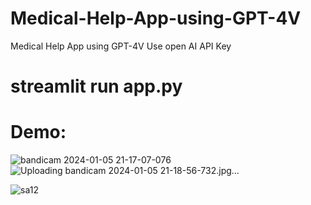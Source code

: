 # Medical-Help-App-using-GPT-4V
Medical Help App using GPT-4V
Use open AI API Key
# streamlit run app.py 
# Demo:
![bandicam 2024-01-05 21-17-07-076](https://github.com/shumshersubashgautam/Medical-Help-MultimodalLLM-GPT4/assets/51912776/0f23de39-0215-4a37-94a7-8d56f99533d3)
![Uploading bandicam 2024-01-05 21-18-56-732.jpg…]()

![sa12](https://github.com/shumshersubashgautam/Medical-Help-MultimodalLLM-GPT4/assets/51912776/c1eefb9a-b014-4544-9745-7e68ad445e3d)

